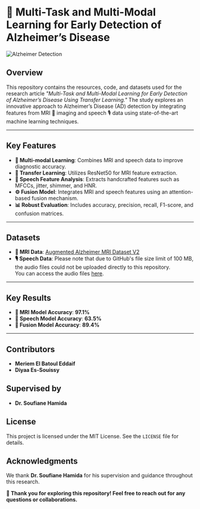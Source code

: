 # **🧠 Multi-Task and Multi-Modal Learning for Early Detection of Alzheimer’s Disease**

![Alzheimer Detection](https://www.tuul.ai/content/images/size/w1000/2024/01/shreyasgite_AI_speech_waveform_and_old_woman_176e3f0e-d01a-469f-8695-a23c3761935c-2.png)


## **Overview**  
This repository contains the resources, code, and datasets used for the research article *"Multi-Task and Multi-Modal Learning for Early Detection of Alzheimer’s Disease Using Transfer Learning."* The study explores an innovative approach to Alzheimer’s Disease (AD) detection by integrating features from MRI 🧲 imaging and speech 🎙️ data using state-of-the-art machine learning techniques.

---

## **Key Features**  
- **🧠 Multi-modal Learning**: Combines MRI and speech data to improve diagnostic accuracy.  
- **🔄 Transfer Learning**: Utilizes ResNet50 for MRI feature extraction.  
- **🎤 Speech Feature Analysis**: Extracts handcrafted features such as MFCCs, jitter, shimmer, and HNR.  
- **⚙️ Fusion Model**: Integrates MRI and speech features using an attention-based fusion mechanism.  
- **📊 Robust Evaluation**: Includes accuracy, precision, recall, F1-score, and confusion matrices.  

---

## **Datasets**  
- **🧲 MRI Data**: [Augmented Alzheimer MRI Dataset V2](https://www.kaggle.com/datasets/uraninjo/augmented-alzheimer-mri-dataset-v2/data)  
- **🎙️ Speech Data**: Please note that due to GitHub's file size limit of 100 MB, the audio files could not be uploaded directly to this repository.  
You can access the audio files [here](https://drive.google.com/drive/folders/1jNgJuWBAFtE-TMdUQ45ZFlfNT1TUkO4a). 

---

## **Key Results**  
- **🧠 MRI Model Accuracy**: **97.1%**  
- **🎤 Speech Model Accuracy**: **63.5%**  
- **🤖 Fusion Model Accuracy**: **89.4%**

---

## **Contributors**  
- **Meriem El Batoul Eddaif**  
- **Diyaa Es-Souissy**

## **Supervised by**  
- **Dr. Soufiane Hamida**  

## **License**  
This project is licensed under the MIT License. See the `LICENSE` file for details.

## **Acknowledgments**  
We thank **Dr. Soufiane Hamida** for his supervision and guidance throughout this research.  

**🙏 Thank you for exploring this repository! Feel free to reach out for any questions or collaborations.** 


